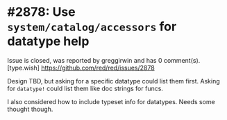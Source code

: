 
#2878: Use `system/catalog/accessors` for datatype help
================================================================================
Issue is closed, was reported by greggirwin and has 0 comment(s).
[type.wish]
<https://github.com/red/red/issues/2878>

Design TBD, but asking for a specific datatype could list them first. Asking for `datatype!` could list them like doc strings for funcs. 

I also considered how to include typeset info for datatypes. Needs some thought though.


